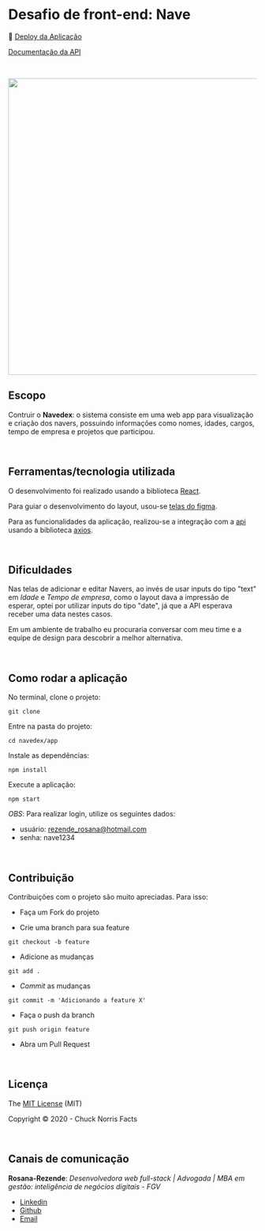 # Desafio de front-end: Nave

:dash: [Deploy da Aplicação](http://navedex.surge.sh/)

[Documentação da API](https://www.postman.com/collections/e6afe4028c2a1e56e577)

<br>

<p align="center">
  <img  height='600' src='https://user-images.githubusercontent.com/45580434/86523046-d9d2af80-be3c-11ea-8c6a-cd072f9cd4d6.gif'>
</p>

## Escopo

Contruir o **Navedex**: o sistema consiste em uma web app para visualização e criação dos navers, possuindo informações como nomes, idades, cargos, tempo de empresa e projetos que participou.

<br>

## Ferramentas/tecnologia utilizada

O desenvolvimento foi realizado usando a biblioteca [React](https://pt-br.reactjs.org/).

Para guiar o desenvolvimento do layout, usou-se [telas do figma](https://www.figma.com/file/II8UDFm2uJFZaD0FOPcinP/Teste-Fornt-End).

Para as funcionalidades da aplicação, realizou-se a integração com a [api](https://navedex-api.herokuapp.com/v1/) usando a biblioteca [axios](https://github.com/axios/axios).

<br>

## Dificuldades

Nas telas de adicionar e editar Navers, ao invés de usar inputs do tipo "text" em *Idade* e *Tempo de empresa*, como o layout dava a impressão de esperar, optei por utilizar inputs do tipo "date", já que a API esperava receber uma data nestes casos.

Em um ambiente de trabalho eu procuraria conversar com meu time e a equipe de design para descobrir a melhor alternativa.

<br>

## Como rodar a aplicação

No terminal, clone o projeto:
```
git clone 
```

Entre na pasta do projeto:
```
cd navedex/app
```

Instale as dependências:
```
npm install
```

Execute a aplicação:
```
npm start 
```

_OBS_: Para realizar login, utilize os seguintes dados:
- usuário: rezende_rosana@hotmail.com
- senha: nave1234

<br>

## Contribuição

Contribuições com o projeto são muito apreciadas. Para isso:

- Faça um Fork do projeto

- Crie uma branch para sua feature
```
git checkout -b feature
```

- Adicione as mudanças
```
git add . 
```

- _Commit_ as mudanças 
```
git commit -m 'Adicionando a feature X'
```

- Faça o push da branch 
```
git push origin feature
```

- Abra um Pull Request

<br>

## Licença

The [MIT License]() (MIT)

Copyright :copyright: 2020 - Chuck Norris Facts

<br>

## Canais de comunicação

**Rosana-Rezende**: *Desenvolvedora web full-stack | Advogada | MBA em gestão: inteligência de negócios digitais - FGV*

- [Linkedin](https://www.linkedin.com/in/rosanarezende/)
- [Github](https://github.com/rosanarezende)
- [Email](rezende_rosana@hotmail.com)

